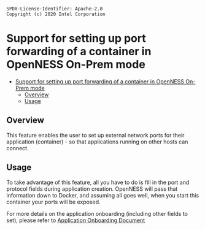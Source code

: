 ```text
SPDX-License-Identifier: Apache-2.0
Copyright (c) 2020 Intel Corporation
```

# Support for setting up port forwarding of a container in OpenNESS On-Prem mode

- [Support for setting up port forwarding of a container in OpenNESS On-Prem mode](#support-for-setting-up-port-forwarding-of-a-container-in-openness-on-prem-mode)
  - [Overview](#overview)
  - [Usage](#usage)

## Overview

This feature enables the user to set up external network ports for their application (container) - so that applications running on other hosts can connect.

## Usage
To take advantage of this feature, all you have to do is fill in the port and protocol fields during application creation.
OpenNESS will pass that information down to Docker, and assuming all goes well, when you start this container your ports will be exposed.

For more details on the application onboarding (including other fields to set), please refer to 
[Application Onboarding Document](https://github.com/open-ness/specs/blob/master/doc/applications-onboard/on-premises-applications-onboarding.md) 
